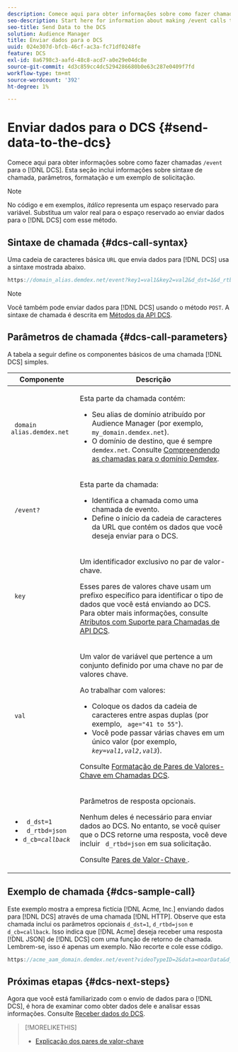 ```yaml
---
description: Comece aqui para obter informações sobre como fazer chamadas /event para o DCS. Esta seção inclui informações sobre sintaxe de chamada, parâmetros, formatação e um exemplo de solicitação.
seo-description: Start here for information about making /event calls to the DCS. This section includes information about call syntax, parameters, formatting, and a request example.
seo-title: Send Data to the DCS
solution: Audience Manager
title: Enviar dados para o DCS
uuid: 024e307d-bfcb-46cf-ac3a-fc71df0248fe
feature: DCS
exl-id: 8a6798c3-aafd-48c8-acd7-a0e29e04dc8e
source-git-commit: 4d3c859cc4dc5294286680b0e63c287e0409f7fd
workflow-type: tm+mt
source-wordcount: '392'
ht-degree: 1%

---
```


# Enviar dados para o DCS {#send-data-to-the-dcs}

Comece aqui para obter informações sobre como fazer chamadas `/event` para o [!DNL DCS]. Esta seção inclui informações sobre sintaxe de chamada, parâmetros, formatação e um exemplo de solicitação.

>[!NOTE]
>
>No código e em exemplos, *itálico* representa um espaço reservado para variável. Substitua um valor real para o espaço reservado ao enviar dados para o [!DNL DCS] com esse método.

## Sintaxe de chamada {#dcs-call-syntax}

Uma cadeia de caracteres básica `URL` que envia dados para [!DNL DCS] usa a sintaxe mostrada abaixo.

```js
https://domain_alias.demdex.net/event?key1=val1&key2=val2&d_dst=1&d_rtbd=json&d_cb=callback
```

>[!NOTE]
>
>Você também pode enviar dados para [!DNL DCS] usando o método `POST`. A sintaxe de chamada é descrita em [Métodos da API DCS](../../../api/dcs-intro/dcs-api-reference/dcs-api-methods.md).

## Parâmetros de chamada {#dcs-call-parameters}

A tabela a seguir define os componentes básicos de uma chamada [!DNL DCS] simples.

<table id="table_5F6A5B324EB848168543386516FBF384"> 
 <thead> 
  <tr> 
   <th colname="col1" class="entry"> Componente </th> 
   <th colname="col2" class="entry"> Descrição </th> 
  </tr> 
 </thead>
 <tbody> 
  <tr> 
   <td colname="col1"> <p> <code> domain alias.demdex.net</code> </p> </td> 
   <td colname="col2"> <p>Esta parte da chamada contém: </p> <p> 
     <ul id="ul_3EDA9C7BA6794D06BCB07A75A9BD2372"> 
      <li id="li_74624CA78D6F4536A8164AE1FA1DECB9">Seu alias de domínio atribuído por <span class="keyword"> Audience Manager</span> (por exemplo, <code> my_domain.demdex.net</code>). </li> 
      <li id="li_08ABE91CA247403AA480B3FB4BEF83BA">O domínio de destino, que é sempre <code> demdex.net</code>. Consulte <a href="../../../reference/demdex-calls.md"> Compreendendo as chamadas para o domínio Demdex</a>. </li> 
     </ul> </p> </td> 
  </tr> 
  <tr> 
   <td colname="col1"> <p> <code> /event?</code> </p> </td> 
   <td colname="col2"> <p>Esta parte da chamada: </p> <p> 
     <ul id="ul_6332444A305A4F12A7CBE471CA508516"> 
      <li id="li_1C5C111B2B0E4621B3FC0C20D6516041">Identifica a chamada como uma chamada de evento. </li> 
      <li id="li_DBCE9B1C70604A629ECD7AC0A9052198">Define o início da cadeia de caracteres da URL que contém os dados que você deseja enviar para o <span class="wintitle"> DCS</span>. </li> 
     </ul> </p> </td> 
  </tr> 
  <tr> 
   <td colname="col1"> <p> <code> key</code> </p> </td> 
   <td colname="col2"> <p>Um identificador exclusivo no par de valor-chave. </p> <p>Esses pares de valores chave usam um prefixo específico para identificar o tipo de dados que você está enviando ao <span class="wintitle"> DCS</span>. Para obter mais informações, consulte <a href="../../../api/dcs-intro/dcs-api-reference/dcs-keys.md"> Atributos com Suporte para Chamadas de API DCS</a>. </p> </td> 
  </tr> 
  <tr> 
   <td colname="col1"> <p> <code> val</code> </p> </td> 
   <td colname="col2"> <p>Um valor de variável que pertence a um conjunto definido por uma chave no par de valores chave. </p> <p>Ao trabalhar com valores: </p> <p> 
     <ul id="ul_624DC78759F74AD8920220058E54E083"> 
      <li id="li_091E5B4820EC4A93B775433E428E74AB">Coloque os dados da cadeia de caracteres entre aspas duplas (por exemplo, <code> age="41 to 55"</code>). </li> 
      <li id="li_C558E3BA6EE34413BBBB962D4CD0D10E">Você pode passar várias chaves em um único valor (por exemplo, <i><code>key</i>=<i>val1,val2,val3</i></code></i>). </li> 
     </ul> </p> <p>Consulte <a href="../../../api/dcs-intro/dcs-api-reference/dcs-key-format.md"> Formatação de Pares de Valores-Chave em Chamadas DCS</a>. </p> </td>
  </tr> 
  <tr> 
   <td colname="col1"> <p> 
     <ul id="ul_36E2C1A0538D4D2C94DFC1335720A524"> 
      <li id="li_8902EED431CE4F0189A94868FA52DB1F"> <code> d_dst=1</code> </li> 
      <li id="li_4B6B29499D444E31808DE0A9AA0442D0"> <code> d_rtbd=json</code> </li> 
      <li id="li_3430CD0438604B83BE6437E6EC480816"> <code>d_cb=<i>callback</i></code> </li>
     </ul> </p> </td> 
   <td colname="col2"> <p>Parâmetros de resposta opcionais. </p> <p> Nenhum deles é necessário para enviar dados ao <span class="wintitle"> DCS</span>. No entanto, se você quiser que o <span class="wintitle"> DCS</span> retorne uma resposta, você deve incluir <code> d_rtbd=json</code> em sua solicitação. </p> <p>Consulte <a href="../../../api/dcs-intro/dcs-api-reference/dcs-keys.md#d-attributes"> Pares de Valor-Chave </a>. </p> </td> 
  </tr>
 </tbody>
</table>

## Exemplo de chamada {#dcs-sample-call}

Este exemplo mostra a empresa fictícia [!DNL Acme, Inc.] enviando dados para [!DNL DCS] através de uma chamada [!DNL HTTP]. Observe que esta chamada inclui os parâmetros opcionais `d_dst=1`, `d_rtbd=json` e `d_cb=callback`. Isso indica que [!DNL Acme] deseja receber uma resposta [!DNL JSON] de [!DNL DCS] com uma função de retorno de chamada. Lembrem-se, isso é apenas um exemplo. Não recorte e cole esse código.

```js
https://acme_aam_domain.demdex.net/event?videoTypeID=2&data=moarData&d_dst=1&d_rtbd=json&d_cb=acme_callback
```

## Próximas etapas {#dcs-next-steps}

Agora que você está familiarizado com o envio de dados para o [!DNL DCS], é hora de examinar como obter dados dele e analisar essas informações. Consulte [Receber dados do DCS](../../../api/dcs-intro/dcs-event-calls/dcs-url-receive.md).

>[!MORELIKETHIS]
>
>* [Explicação dos pares de valor-chave](../../../reference/key-value-pairs-explained.md)
